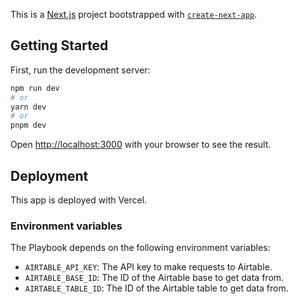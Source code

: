 This is a [Next.js](https://nextjs.org/) project bootstrapped with [`create-next-app`](https://github.com/vercel/next.js/tree/canary/packages/create-next-app).

## Getting Started

First, run the development server:

```bash
npm run dev
# or
yarn dev
# or
pnpm dev
```

Open [http://localhost:3000](http://localhost:3000) with your browser to see the result.

## Deployment

This app is deployed with Vercel.

### Environment variables

The Playbook depends on the following environment variables:
- `AIRTABLE_API_KEY`: The API key to make requests to Airtable.
- `AIRTABLE_BASE_ID`: The ID of the Airtable base to get data from.
- `AIRTABLE_TABLE_ID`: The ID of the Airtable table to get data from.
